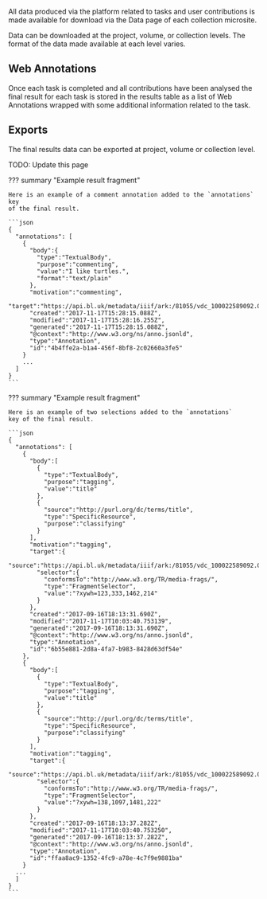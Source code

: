 All data produced via the platform related to tasks and user contributions is
made available for download via the Data page of each collection microsite.

Data can be downloaded at the project, volume, or collection levels. The
format of the data made available at each level varies.

## Web Annotations

Once each task is completed and all contributions have been analysed the final
result for each task is stored in the results table as a list of Web
Annotations wrapped with some additional information related to the task.

## Exports

The final results data can be exported at project, volume or collection level.

TODO: Update this page

??? summary "Example result fragment"

    Here is an example of a comment annotation added to the `annotations` key
    of the final result.

    ```json
    {
      "annotations": [
        {
          "body":{
            "type":"TextualBody",
            "purpose":"commenting",
            "value":"I like turtles.",
            "format":"text/plain"
          },
          "motivation":"commenting",
          "target":"https://api.bl.uk/metadata/iiif/ark:/81055/vdc_100022589092.0x0001a3",
          "created":"2017-11-17T15:28:15.088Z",
          "modified":"2017-11-17T15:28:16.255Z",
          "generated":"2017-11-17T15:28:15.088Z",
          "@context":"http://www.w3.org/ns/anno.jsonld",
          "type":"Annotation",
          "id":"4b4ffe2a-b1a4-456f-8bf8-2c02660a3fe5"
        }
        ...
      ]
    }
    ```

??? summary "Example result fragment"

    Here is an example of two selections added to the `annotations`
    key of the final result.

    ```json
    {
      "annotations": [
        {
          "body":[
            {
              "type":"TextualBody",
              "purpose":"tagging",
              "value":"title"
            },
            {
              "source":"http://purl.org/dc/terms/title",
              "type":"SpecificResource",
              "purpose":"classifying"
            }
          ],
          "motivation":"tagging",
          "target":{
            "source":"https://api.bl.uk/metadata/iiif/ark:/81055/vdc_100022589092.0x000255",
            "selector":{
              "conformsTo":"http://www.w3.org/TR/media-frags/",
              "type":"FragmentSelector",
              "value":"?xywh=123,333,1462,214"
            }
          },
          "created":"2017-09-16T18:13:31.690Z",
          "modified":"2017-11-17T10:03:40.753139",
          "generated":"2017-09-16T18:13:31.690Z",
          "@context":"http://www.w3.org/ns/anno.jsonld",
          "type":"Annotation",
          "id":"6b55e881-2d8a-4fa7-b983-8428d63df54e"
        },
        {
          "body":[
            {
              "type":"TextualBody",
              "purpose":"tagging",
              "value":"title"
            },
            {
              "source":"http://purl.org/dc/terms/title",
              "type":"SpecificResource",
              "purpose":"classifying"
            }
          ],
          "motivation":"tagging",
          "target":{
            "source":"https://api.bl.uk/metadata/iiif/ark:/81055/vdc_100022589092.0x000255",
            "selector":{
              "conformsTo":"http://www.w3.org/TR/media-frags/",
              "type":"FragmentSelector",
              "value":"?xywh=138,1097,1481,222"
            }
          },
          "created":"2017-09-16T18:13:37.282Z",
          "modified":"2017-11-17T10:03:40.753250",
          "generated":"2017-09-16T18:13:37.282Z",
          "@context":"http://www.w3.org/ns/anno.jsonld",
          "type":"Annotation",
          "id":"ffaa8ac9-1352-4fc9-a78e-4c7f9e9881ba"
        }
      ...
      ]
    }
    ```